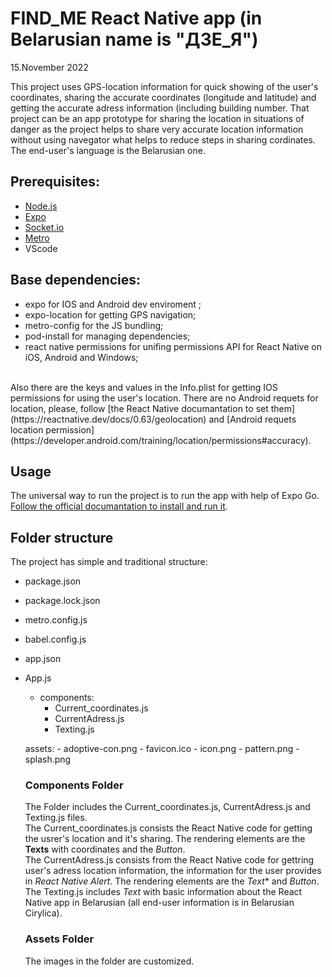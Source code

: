 # FIND_ME React Native app (in Belarusian name is "ДЗЕ_Я") 

15.November 2022

This project uses GPS-location information for quick showing of the user's coordinates, sharing the accurate coordinates (longitude and latitude) and getting the accurate adress information (including building number. That project can be an app prototype for sharing the location in situations of danger as the project helps to share very accurate location information without using navegator what helps to reduce steps in sharing cordinates. The end-user's language is the Belarusian one.

## Prerequisites:

- [Node.js](https://nodejs.org/en/)
- [Expo](https://expo.dev/)
- [Socket.io](https://www.npmjs.com/package/react-native-tcp-socket)
- [Metro](https://facebook.github.io/metro/)
- VScode

## Base dependencies:

 - expo for IOS and Android dev enviroment ;
 - expo-location for getting GPS navigation;
 - metro-config for the JS bundling;
 - pod-install for managing dependencies;
 - react native permissions for unifing permissions API for React Native on iOS, Android and Windows;
  <br>
Also there are the keys and values in the Info.plist for getting IOS permissions for using the user's location. There are no Android requets for location, please, follow [the React Native documantation to set them](https://reactnative.dev/docs/0.63/geolocation) and [Android requets location permission](https://developer.android.com/training/location/permissions#accuracy).

## Usage

The universal way to run the project is to run the app with help of Expo Go. [Follow the official documantation to install and run it](https://docs.expo.dev/workflow/expo-go/).


## Folder structure

The project has simple and traditional structure:
 <br>
 - package.json
 - package.lock.json
 - metro.config.js
 - babel.config.js
 - app.json
 - App.js

    -  components:
        - Current_coordinates.js
        - CurrentAdress.js
        - Texting.js

    assets:
        - adoptive-con.png
        - favicon.ico
        - icon.png
        - pattern.png
        - splash.png


   ### Components Folder

   The Folder includes the  Current_coordinates.js, CurrentAdress.js and Texting.js files. 
   <br>
   The Current_coordinates.js consists the React Native code for getting the usrer's location and it's sharing. The rendering elements are the **Texts** with coordinates and the *Button*.
    <br>
   The CurrentAdress.js consists from the React Native code for gettring user's adress location information, the information for the user provides in *React Native Alert*. The rendering elements are the *Text** and *Button*.
    <br>
   The Texting.js includes *Text* with basic information about the React Native app in Belarusian (all end-user information is in Belarusian Cirylica).

   ### Assets Folder

   The images in the folder are customized.




